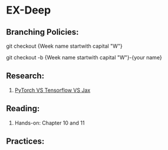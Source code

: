 # EX-Deep
## Branching Policies:
git checkout  {Week name startwith capital "W"}

git checkout -b {Week name startwith capital "W"}-{your name}

## Research:
1. [PyTorch VS Tensorflow VS Jax](https://github.com/Teghfo/deeplearning-bootcamp-pytorch/discussions/5)

## Reading:
1. Hands-on: Chapter 10 and 11

## Practices:
